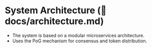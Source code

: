 # System Architecture (📁 docs/architecture.md)

- The system is based on a modular microservices architecture.
- Uses the PoG mechanism for consensus and token distribution.
